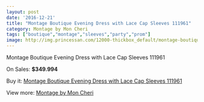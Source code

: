 ```yaml
---
layout: post
date: '2016-12-21'
title: "Montage Boutique Evening Dress with Lace Cap Sleeves 111961"
category: Montage by Mon Cheri
tags: ["boutique","montage","sleeves","party","prom"]
image: http://img.princessan.com/12000-thickbox_default/montage-boutique-evening-dress-with-lace-cap-sleeves-111961.jpg
---
```

Montage Boutique Evening Dress with Lace Cap Sleeves 111961

On Sales: **$349.994**
<a href="https://www.princessan.com/en/montage-by-mon-cheri/5620-montage-boutique-evening-dress-with-lace-cap-sleeves-111961.html"><amp-img layout="responsive" width="600" height="600" src="//img.princessan.com/12000-thickbox_default/montage-boutique-evening-dress-with-lace-cap-sleeves-111961.jpg" alt="Montage Boutique Evening Dress with Lace Cap Sleeves 111961 0" /></a>
<a href="https://www.princessan.com/en/montage-by-mon-cheri/5620-montage-boutique-evening-dress-with-lace-cap-sleeves-111961.html"><amp-img layout="responsive" width="600" height="600" src="//img.princessan.com/12001-thickbox_default/montage-boutique-evening-dress-with-lace-cap-sleeves-111961.jpg" alt="Montage Boutique Evening Dress with Lace Cap Sleeves 111961 1" /></a>

Buy it: [Montage Boutique Evening Dress with Lace Cap Sleeves 111961](https://www.princessan.com/en/montage-by-mon-cheri/5620-montage-boutique-evening-dress-with-lace-cap-sleeves-111961.html "Montage Boutique Evening Dress with Lace Cap Sleeves 111961")

View more: [Montage by Mon Cheri](https://www.princessan.com/en/45-montage-by-mon-cheri "Montage by Mon Cheri")